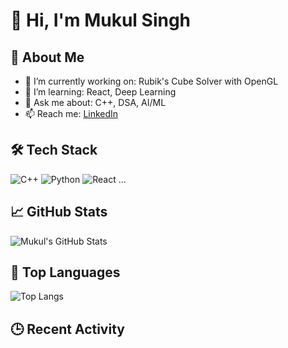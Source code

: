 # 👋 Hi, I'm Mukul Singh

## 🚀 About Me
- 🔭 I’m currently working on: Rubik's Cube Solver with OpenGL
- 🌱 I’m learning: React, Deep Learning
- 💬 Ask me about: C++, DSA, AI/ML
- 📫 Reach me: [LinkedIn](https://linkedin.com/in/mukul-singh-b83716239/)

## 🛠️ Tech Stack
![C++](https://img.shields.io/badge/C++-00599C?logo=c%2B%2B&logoColor=white)
![Python](https://img.shields.io/badge/Python-3776AB?logo=python&logoColor=white)
![React](https://img.shields.io/badge/React-20232A?logo=react&logoColor=61DAFB)
...

## 📈 GitHub Stats
![Mukul's GitHub Stats](https://github-readme-stats.vercel.app/api?username=Mukul2956&show_icons=true&theme=tokyonight)

## 🧠 Top Languages
![Top Langs](https://github-readme-stats.vercel.app/api/top-langs/?username=Mukul2956&layout=compact)

## 🕒 Recent Activity
<!--RECENT_ACTIVITY:start-->
<!--RECENT_ACTIVITY:end-->
<!--START_SECTION:activity-->
<!--END_SECTION:activity-->

